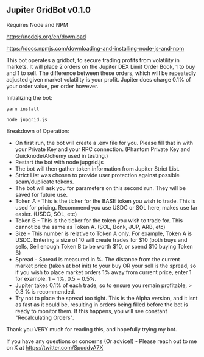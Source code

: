Jupiter GridBot v0.1.0
-
Requires Node and NPM

https://nodejs.org/en/download

https://docs.npmjs.com/downloading-and-installing-node-js-and-npm

This bot operates a gridbot, to secure trading profits from volatility in markets.
It will place 2 orders on the Jupiter DEX Limit Order Book, 1 to buy and 1 to sell.
The difference between these orders, which will be repeatedly adjusted given market volatility is your profit.
Jupiter does charge 0.1% of your order value, per order however.


Initializing the bot:
```
yarn install

node jupgrid.js
```
Breakdown of Operation:
- On first run, the bot will create a .env file for you. Please fill that in with your Private Key and your RPC connection. (Phantom Private Key and Quicknode/Alchemy used in testing.)
- Restart the bot with node jupgrid.js
- The bot will then gather token information from Jupiter Strict List.
- Strict List was chosen to provide user protection against possible scam/duplicate tokens.
- The bot will ask you for parameters on this second run. They will be saved for future use.
- Token A - This is the ticker for the BASE token you wish to trade. This is used for pricing. Recommend you use USDC or SOL here, makes use far easier. (USDC, SOL, etc)
- Token B - This is the ticker for the token you wish to trade for. This cannot be the same as Token A. (SOL, Bonk, JUP, ARB, etc)
- Size - This number is relative to Token A only. For example, Token A is USDC. Entering a size of 10 will create trades for $10 (both buys and sells, Sell enough Token B to be worth $10, or spend $10 buying Token B)
- Spread - Spread is measured in %. The distance from the current market price (taken at bot init) to your buy OR your sell is the spread, so if you wish to place market orders 1% away from current price, enter 1 for example. 1 = 1%, 0.5 = 0.5%.
- Jupiter takes 0.1% of each trade, so to ensure you remain profitable, > 0.3 % is recommended.
- Try not to place the spread too tight. This is the Alpha version, and it isnt as fast as it could be, resulting in orders being filled before the bot is ready to monitor them. If this happens, you will see constant "Recalculating Orders".

Thank you VERY much for reading this, and hopefully trying my bot.

If you have any questions or concerns (Or advice!) - Please reach out to me on X at https://twitter.com/SpuddyA7X
